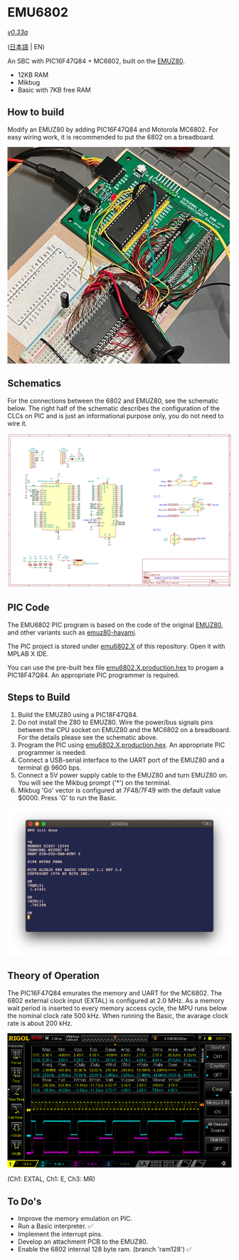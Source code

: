# EMU6802

[*v0.33a*](https://github.com/ryu10/emu6802/releases/tag/v0.33a)

([日本語](Readme.md) | EN)

  An SBC with PIC16F47Q84 + MC6802, built on the [EMUZ80](https://github.com/vintagechips/emuz80).

  - 12KB RAM
  - Mikbug
  - Basic with 7KB free RAM
## How to build

Modify an EMUZ80 by adding PIC16F47Q84 and Motorola MC6802. For easy wiring work, it is recommended to put the 6802 on a breadboard.

![emu6802-breadboard](/img/emu6802bb.jpg)

## Schematics

For the connections between the 6802 and EMUZ80, see the schematic below. The right half of the schematic describes the configuration of the CLCs on PIC and is just an informational purpose only, you do not need to wire it.

![schematic](/img/emu6802_sch.png)

## PIC Code

The EMU6802 PIC program is based on the code of the original [EMUZ80](https://github.com/vintagechips/emuz80), and other variants such as [emuz80-hayami](https://github.com/yyhayami/emuz80_hayami).

The PIC project is stored under [emu6802.X](/emu6802.X/) of this repository. Open it with MPLAB X IDE.

You can use the pre-built hex file [emu6802.X.production.hex](https://github.com/ryu10/emu6802/releases/download/v0.31/emu6802.X.production.hex) to progam a PIC18F47Q84. An appropriate PIC programmer is required.

## Steps to Build

1. Build the EMUZ80 using a PIC18F47Q84.
2. Do not install the Z80 to EMUZ80. Wire the power/bus signals pins between the CPU socket on EMUZ80 and the MC6802 on a breadboard. For the details please see the schematic above.
3. Program the PIC using [emu6802.X.production.hex](https://github.com/ryu10/emu6802/releases/download/v0.31/emu6802.X.production.hex). An appropriate PIC programmer is needed.
4. Connect a USB-serial interface to the UART port of the EMUZ80 and a terminal @ 9600 bps.
5. Connect a 5V power supply cable to the EMUZ80 and turn EMUZ80 on. You will see the Mikbug prompt ('*') on the terminal.
6. Mikbug 'Go' vector is configured at $7F48/$7F49 with the default value $0000. Press 'G' to run the Basic.

![startup-mikbug-altair](/img/mikbug-abasic.png)

## Theory of Operation

The PIC16F47Q84 emurates the memory and UART for the MC6802. The 6802 external clock input (EXTAL) is configured at 2.0 MHz. As a memory wait period is inserted to every memory access cycle, the MPU runs below the nominal clock rate 500 kHz. When running the Basic, the avarage clock rate is about 200 kHz.

![timing2](/img/timing2.png)

(Ch1: EXTAL, Ch1: E, Ch3: MR)

## To Do's

- Improve the memory emulation on PIC.
- Run a Basic interpreter. ✅
- Implement the interrupt pins.
- Develop an attachment PCB to the EMUZ80.
- Enable the 6802 internal 128 byte ram. (branch 'ram128') ✅
